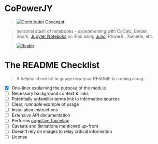 # CoPowerJY 
 > [![Contributor Covenant](https://img.shields.io/badge/Contributor%20Covenant-v1.4%20adopted-ff69b4.svg)](code-of-conduct.md)

  > personal stash of notebooks - experimenting with CoCalc, Binder, Spark, [Jupyter Noteboks](https://github.com/jupyter/notebook) on iPad using [Juno](https://juno.sh/), PowerBI, Xamarin, etc.
 
 > [![Binder](https://mybinder.org/badge_logo.svg)](https://mybinder.org/v2/gh/indidatajones/MacGruff/fieldnotes) 

# The README Checklist
> A helpful checklist to gauge how your README is coming along:

   - [x] One-liner explaining the purpose of the module
   - [ ] Necessary background context & links
   - [ ] Potentially unfamiliar terms link to informative sources
   - [ ] Clear, *runnable* example of usage
   - [ ] Installation instructions
   - [ ] Extensive API documentation
   - [ ] Performs [cognitive funneling](https://github.com/noffle/art-of-readme#cognitive-funneling)
   - [ ] Caveats and limitations mentioned up-front
   - [ ] Doesn't rely on images to relay critical information
   - [ ] License
